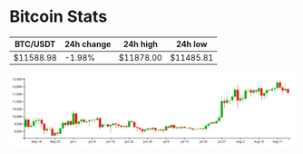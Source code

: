# Bitcoin Stats

BTC/USDT|24h change|24h high|24h low|
|---|---|---|---|
|$11588.98|-1.98%|$11878.00|$11485.81|

<img src="./chart.svg">
